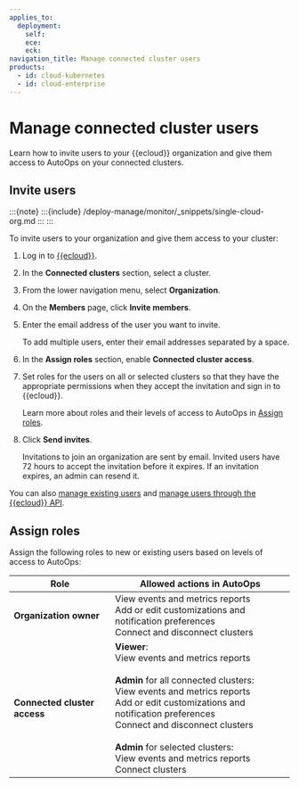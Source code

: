 ```yaml
---
applies_to:
  deployment:
    self:
    ece:
    eck:
navigation_title: Manage connected cluster users
products:
  - id: cloud-kubernetes
  - id: cloud-enterprise
---
```


# Manage connected cluster users

Learn how to invite users to your {{ecloud}} organization and give them access to AutoOps on your connected clusters.

## Invite users

:::{note}
:::{include} /deploy-manage/monitor/_snippets/single-cloud-org.md
:::
:::

To invite users to your organization and give them access to your cluster:

1. Log in to [{{ecloud}}](https://cloud.elastic.co/home).
2. In the **Connected clusters** section, select a cluster.
3. From the lower navigation menu, select **Organization**. 
4. On the **Members** page, click **Invite members**.
5. Enter the email address of the user you want to invite.
    
    To add multiple users, enter their email addresses separated by a space.
6. In the **Assign roles** section, enable **Connected cluster access**. 
7. Set roles for the users on all or selected clusters so that they have the appropriate permissions when they accept the invitation and sign in to {{ecloud}}. 

    Learn more about roles and their levels of access to AutoOps in [Assign roles](#assign-roles).
8. Click **Send invites**.
    
    Invitations to join an organization are sent by email. Invited users have 72 hours to accept the invitation before it expires. If an invitation expires, an admin can resend it.

You can also [manage existing users](/deploy-manage/users-roles/cloud-organization/manage-users.md#manage-existing-users) and [manage users through the {{ecloud}} API](/deploy-manage/users-roles/cloud-organization/manage-users.md#ec-api-organizations).

## Assign roles

Assign the following roles to new or existing users based on levels of access to AutoOps: 

| Role | Allowed actions in AutoOps |
| --- | --- |
| **Organization owner** | View events and metrics reports <br> Add or edit customizations and notification preferences <br> Connect and disconnect clusters |
| **Connected cluster access** | **Viewer**: <br> View events and metrics reports <br><br>  **Admin** for all connected clusters: <br> View events and metrics reports <br> Add or edit customizations and notification preferences <br> Connect and disconnect clusters <br><br>  **Admin** for selected clusters: <br> View events and metrics reports <br> Connect clusters |
